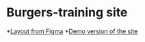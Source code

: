 # Burgers-training site

*[Layout from Figma](https://www.figma.com/file/vcjwapDaZnUrF95yykrlpu/Burgers-Menu?type=design&node-id=0%3A99&t=qg2oKlCylB3pQGd7-1)
*[Demo version of the site](https://sonoann.github.io/Module01-burger/menu.html)